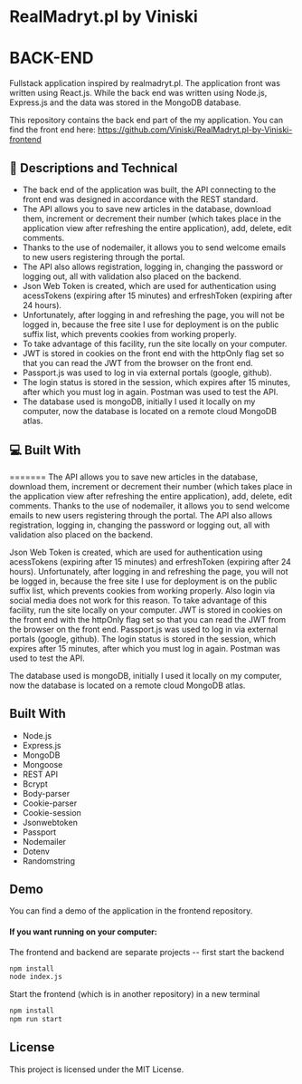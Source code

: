 # RealMadryt.pl by Viniski

# BACK-END

Fullstack application inspired by realmadryt.pl. The application front was written using React.js. While the back end was written using Node.js, Express.js and the data was stored in the MongoDB database.

This repository contains the back end part of the my application. You can find the front end here: https://github.com/Viniski/RealMadryt.pl-by-Viniski-frontend

## :wrench: Descriptions and Technical

- The back end of the application was built, the API connecting to the front end was designed in accordance with the REST standard.
- The API allows you to save new articles in the database, download them, increment or decrement their number (which takes place in the application view after refreshing the entire application), add, delete, edit comments.
- Thanks to the use of nodemailer, it allows you to send welcome emails to new users registering through the portal.
- The API also allows registration, logging in, changing the password or logging out, all with validation also placed on the backend.
- Json Web Token is created, which are used for authentication using acessTokens (expiring after 15 minutes) and erfreshToken (expiring after 24 hours).
- Unfortunately, after logging in and refreshing the page, you will not be logged in, because the free site I use for deployment is on the public suffix list, which prevents cookies from working properly.
- To take advantage of this facility, run the site locally on your computer.
- JWT is stored in cookies on the front end with the httpOnly flag set so that you can read the JWT from the browser on the front end.
- Passport.js was used to log in via external portals (google, github).
- The login status is stored in the session, which expires after 15 minutes, after which you must log in again. Postman was used to test the API.
- The database used is mongoDB, initially I used it locally on my computer, now the database is located on a remote cloud MongoDB atlas.

## :computer: Built With

=======
The API allows you to save new articles in the database, download them, increment or decrement their number (which takes place in the application view after refreshing the entire application), add, delete, edit comments. Thanks to the use of nodemailer, it allows you to send welcome emails to new users registering through the portal. The API also allows registration, logging in, changing the password or logging out, all with validation also placed on the backend.

Json Web Token is created, which are used for authentication using acessTokens (expiring after 15 minutes) and erfreshToken (expiring after 24 hours). Unfortunately, after logging in and refreshing the page, you will not be logged in, because the free site I use for deployment is on the public suffix list, which prevents cookies from working properly. Also login via social media does not work for this reason. To take advantage of this facility, run the site locally on your computer. JWT is stored in cookies on the front end with the httpOnly flag set so that you can read the JWT from the browser on the front end. Passport.js was used to log in via external portals (google, github). The login status is stored in the session, which expires after 15 minutes, after which you must log in again. Postman was used to test the API.

The database used is mongoDB, initially I used it locally on my computer, now the database is located on a remote cloud MongoDB atlas.

## Built With

- Node.js
- Express.js
- MongoDB
- Mongoose
- REST API
- Bcrypt
- Body-parser
- Cookie-parser
- Cookie-session
- Jsonwebtoken
- Passport
- Nodemailer
- Dotenv
- Randomstring

## Demo

You can find a demo of the application in the frontend repository.

#### If you want running on your computer:

The frontend and backend are separate projects -- first start the backend

```zsh
npm install
node index.js
```

Start the frontend (which is in another repository) in a new terminal

```zsh
npm install
npm run start
```

## License

This project is licensed under the MIT License.
